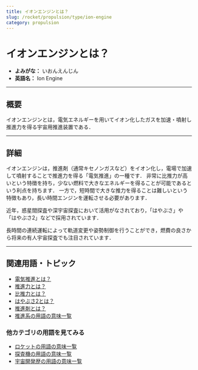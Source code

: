 ```yaml
---
title: イオンエンジンとは？
slug: /rocket/propulsion/type/ion-engine
category: propulsion
---
```


# イオンエンジンとは？

- **よみがな：** いおんえんじん  
- **英語名：** Ion Engine  

---

## 概要

イオンエンジンとは，電気エネルギーを用いてイオン化したガスを加速・噴射し推進力を得る宇宙用推進装置である．

---

## 詳細

イオンエンジンは，推進剤（通常キセノンガスなど）をイオン化し，電場で加速して噴射することで推進力を得る「電気推進」の一種です．
非常に比推力が高いという特徴を持ち，少ない燃料で大きなエネルギーを得ることが可能であるという利点を持ちます．
一方で，短時間で大きな推力を得ることは難しいという特徴もあり，長い時間エンジンを運転させる必要があります．

近年，惑星間探査や深宇宙探査において活用がなされており，「はやぶさ」や「はやぶさ2」などで採用されています．

長時間の連続運転によって軌道変更や姿勢制御を行うことができ，燃費の良さから将来の有人宇宙探査でも注目されています．

---

## 関連用語・トピック

- [電気推進とは？](/docs/rocket/propulsion/type/electric-propulsion)
- [推進力とは？](/docs/rocket/propulsion/system/propulsion)
- [比推力とは？](/docs/rocket/propulsion/system/isp)
- [はやぶさ2とは？](/docs/explorer/mission/hayabusa2)
- [推進剤とは？](/docs/rocket/propulsion/system/propellant)
- [推進系の用語の意味一覧](/docs/category/propulsion)

### 他カテゴリの用語を見てみる
- [ロケットの用語の意味一覧](/docs/category/rocket)
- [探査機の用語の意味一覧](/docs/category/explorer)
- [宇宙開発歴の用語の意味一覧](/docs/category/history)


